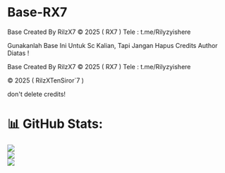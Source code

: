 # Base-RX7

Base Created By RilzX7 
© 2025 ( RX7 )
Tele : t.me/Rilyzyishere

Gunakanlah Base Ini Untuk Sc Kalian, Tapi Jangan Hapus Credits Author Diatas ! 

Base Created By RilzX7 
© 2025 ( RX7 )
Tele : t.me/Rilyzyishere

© 2025 ( RilzXTenSiror`7 )

don't delete credits!

# 📊 GitHub Stats:
![](https://github-readme-stats.vercel.app/api?username=RILLYZY&theme=dark&hide_border=false&include_all_commits=true&count_private=false)<br/>
![](https://nirzak-streak-stats.vercel.app/?user=RILLYZY&theme=dark&hide_border=false)<br/>
![](https://github-readme-stats.vercel.app/api/top-langs/?username=RILLYZY&theme=dark&hide_border=false&include_all_commits=true&count_private=false&layout=compact)
